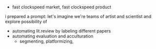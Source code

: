- fast clockspeed market, fast clockspeed product



i prepared a prompt:
let's imagine we're teams of artist and scientist and explore possibility of

- automating lit.review by labeling different papers
- automating evaluation and acculturation 
	- segmenting, platformizing, 
